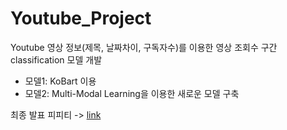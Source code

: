 # Youtube_Project
Youtube 영상 정보(제목, 날짜차이, 구독자수)를 이용한 영상 조회수 구간 classification 모델 개발

- 모델1: KoBart 이용
- 모델2: Multi-Modal Learning을 이용한 새로운 모델 구축

최종 발표 피피티 -> <a href="https://github.com/ChoiDae1/Youtube_Project/blob/main/%ED%94%84%EB%A1%9C%EC%A0%9D%ED%8A%B8%20%EC%B5%9C%EC%A2%85%EB%B0%9C%ED%91%9C.pdf">link</a>
